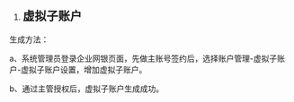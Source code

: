 1. ## <a name="_toc496253787"></a><a name="_toc139340239"></a>**虚拟子账户**

生成方法：

a、系统管理员登录企业网银页面，先做主账号签约后，选择账户管理-虚拟子账户-虚拟子账户设置，增加虚拟子账户。

b、通过主管授权后，虚拟子账户生成成功。
